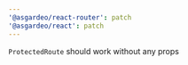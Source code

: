 ```yaml
---
'@asgardeo/react-router': patch
'@asgardeo/react': patch
---
```


`ProtectedRoute` should work without any props
